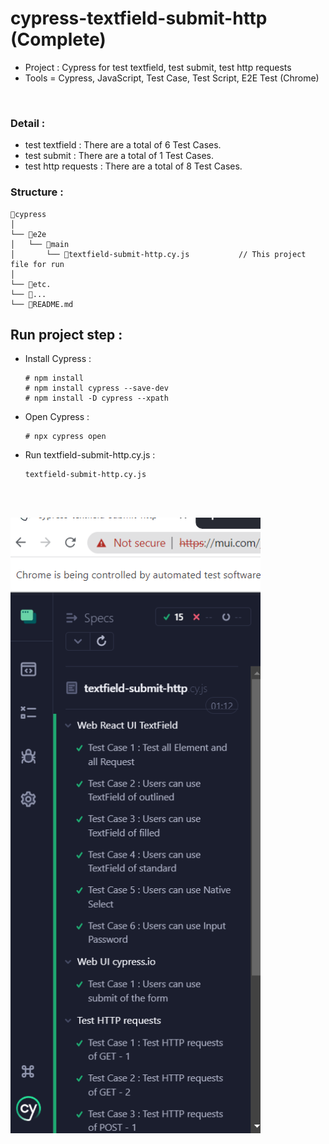 # cypress-textfield-submit-http (Complete)
- Project : Cypress for test textfield, test submit, test http requests
- Tools = Cypress, JavaScript, Test Case, Test Script, E2E Test (Chrome)
</br>

### Detail : 
- test textfield : There are a total of 6 Test Cases.
- test submit : There are a total of 1 Test Cases.
- test http requests : There are a total of 8 Test Cases.

### Structure :
```
📁cypress
│
└── 📁e2e
│   └── 📁main
│       └── 📄textfield-submit-http.cy.js           // This project file for run
│
└── 📄etc.
└── 📄...
└── 📄README.md
```

## Run project step : 
- Install Cypress :
    ```
    # npm install
    # npm install cypress --save-dev
    # npm install -D cypress --xpath
    ```
- Open Cypress :
    ```
    # npx cypress open
    ```
- Run textfield-submit-http.cy.js :
    ```
    textfield-submit-http.cy.js
    ```


 </br></br>

<img src="./img/cypress-2023-10-04 001302.png" width="400" hight="400"/>